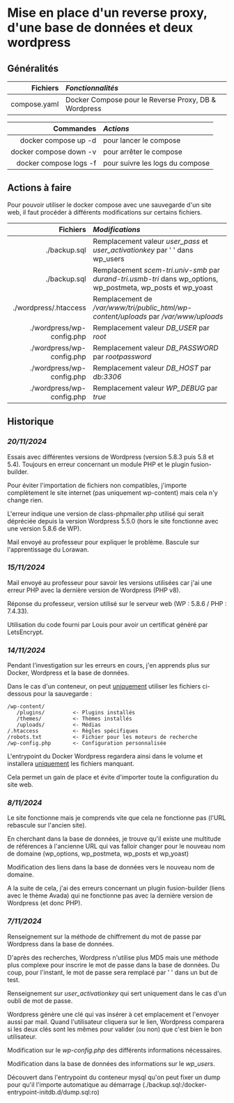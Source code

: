 # Mise en place d'un reverse proxy, d'une base de données et deux wordpress

## Généralités

|**Fichiers**|*Fonctionnalités*|
|-----:|:-----|
|compose.yaml|Docker Compose pour le Reverse Proxy, DB & Wordpress|

|**Commandes**|*Actions*|
|-----:|:-----|
|docker compose up -d|pour lancer le compose|
|docker compose down -v|pour arrêter le compose|
|docker compose logs -f|pour suivre les logs du compose|

## Actions à faire

Pour pouvoir utiliser le docker compose avec une sauvegarde d'un site web, il faut procéder à différents modifications sur certains fichiers.

|**Fichiers**|*Modifications*|
|-----:|:-----|
|./backup.sql|Remplacement valeur *user_pass* et *user_activationkey* par ' ' dans wp_users|
|./backup.sql|Remplacement *scem-tri.univ-smb* par *durand-tri.usmb-tri* dans wp_options, wp_postmeta, wp_posts et wp_yoast|
|./wordpress/.htaccess|Remplacement de */var/www/tri/public_html/wp-content/uploads* par */var/www/uploads*|
|./wordpress/wp-config.php|Remplacement valeur *DB_USER* par *root*|
|./wordpress/wp-config.php|Remplacement valeur *DB_PASSWORD* par *rootpassword*|
|./wordpress/wp-config.php|Remplacement valeur *DB_HOST* par *db:3306*|
|./wordpress/wp-config.php|Remplacement valeur *WP_DEBUG* par *true*|

## Historique

### *20/11/2024*
Essais avec différentes versions de Wordpress (version 5.8.3 puis 5.8 et 5.4). Toujours en erreur concernant un module PHP et le plugin fusion-builder.

Pour éviter l'importation de fichiers non compatibles, j'importe complètement le site internet (pas uniquement wp-content) mais cela n'y change rien.

L'erreur indique une version de class-phpmailer.php utilisé qui serait dépréciée depuis la version Wordpress 5.5.0 (hors le site fonctionne avec une version 5.8.6 de WP).

Mail envoyé au professeur pour expliquer le problème. Bascule sur l'apprentissage du Lorawan.

### *15/11/2024*
Mail envoyé au professeur pour savoir les versions utilisées car j'ai une erreur PHP avec la dernière version de Wordpress (PHP v8).

Réponse du professeur, version utilisé sur le serveur web (WP : 5.8.6 / PHP : 7.4.33).

Utilisation du code fourni par Louis pour avoir un certificat généré par LetsEncrypt.

### *14/11/2024*
Pendant l'investigation sur les erreurs en cours, j'en apprends plus sur Docker, Wordpress et la base de données.

Dans le cas d'un conteneur, on peut <ins>uniquement</ins> utiliser les fichiers ci-dessous pour la sauvegarde :
```
/wp-content/
   /plugins/         <- Plugins installés
   /themes/          <- Thèmes installés
   /uploads/         <- Médias
/.htaccess           <- Règles spécifiques
/robots.txt          <- Fichier pour les moteurs de recherche
/wp-config.php       <- Configuration personnalisée
```
L'entrypoint du Docker Wordpress regardera ainsi dans le volume et installera <ins>uniquement</ins> les fichiers manquant.

Cela permet un gain de place et évite d'importer toute la configuration du site web.

### *8/11/2024*
Le site fonctionne mais je comprends vite que cela ne fonctionne pas (l'URL rebascule sur l'ancien site).

En cherchant dans la base de données, je trouve qu'il existe une multitude de références à l'ancienne URL qui vas falloir changer pour le nouveau nom de domaine (wp_options, wp_postmeta, wp_posts et wp_yoast)

Modification des liens dans la base de données vers le nouveau nom de domaine.

A la suite de cela, j'ai des erreurs concernant un plugin fusion-builder (liens avec le thème Avada) qui ne fonctionne pas avec la dernière version de Wordpress (et donc PHP).

### *7/11/2024*
Renseignement sur la méthode de chiffrement du mot de passe par Wordpress dans la base de données. 

D'après des recherches, Wordpress n'utilise plus MD5 mais une méthode plus complexe pour inscrire le mot de passe dans la base de données. Du coup, pour l'instant, le mot de passe sera remplacé par ' ' dans un but de test.

Renseignement sur *user_activationkey* qui sert uniquement dans le cas d'un oubli de mot de passe. 

Wordpress génère une clé qui vas insérer à cet emplacement et l'envoyer aussi par mail. Quand l'utilisateur cliquera sur le lien, Wordpress comparera si les deux clés sont les mêmes pour valider (ou non) que c'est bien le bon utilisateur.

Modification sur le *wp-config.php* des différents informations nécessaires.

Modification dans la base de données des informations sur le *wp_users*.

Découvert dans l'entrypoint du conteneur mysql qu'on peut fixer un dump pour qu'il l'importe automatique au démarrage (./backup.sql:/docker-entrypoint-initdb.d/dump.sql:ro)
